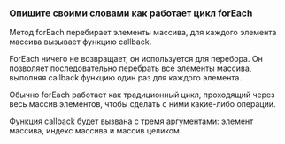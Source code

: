 ### Опишите своими словами как работает цикл forEach

Метод forEach перебирает элементы массива, для каждого элемента массива вызывает функцию callback.

ForEach ничего не возвращает, он используется для перебора. Он позволяет последовательно перебрать все элементы массива, выполняя callback функцию один раз для каждого элемента.

Обычно forEach работает как традиционный цикл, проходящий через весь массив элементов, чтобы сделать с ними какие-либо операции.

Функция callback будет вызвана с тремя аргументами: элемент массива, индекс массива и массив целиком.

